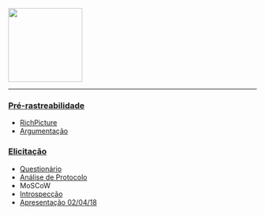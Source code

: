 <img src="http://www.freelogovectors.net/wp-content/uploads/2016/12/twitch-logo1.png" width=150px>

***

### [Pré-rastreabilidade](Pre-rastreabilidade)
* [RichPicture](https://github.com/gabrielziegler3/Requisitos-2018-1/wiki/RichPicture)
* [Argumentação](https://github.com/gabrielziegler3/Requisitos-2018-1/wiki/Argumenta%C3%A7%C3%A3o)

### [Elicitação](./Elicitacao-requisitos)
* [Questionário](https://github.com/gabrielziegler3/Requisitos-2018-1/wiki/Elicitacao-requisitos#question%C3%A1rio)
* [Análise de Protocolo](https://github.com/gabrielziegler3/Requisitos-2018-1/wiki/H%C3%ADbrido-(An%C3%A1lise-de-Protocolo--&-Observa%C3%A7%C3%A3o-Participativa))
* MoSCoW
* [Introspecção](https://github.com/gabrielziegler3/Requisitos-2018-1/wiki/Elicitacao-requisitos#introspec%C3%A7%C3%A3o)
* [Apresentação 02/04/18](https://github.com/gabrielziegler3/Requisitos-2018-1/wiki/Apresenta%C3%A7%C3%A3o-02-04-2018)